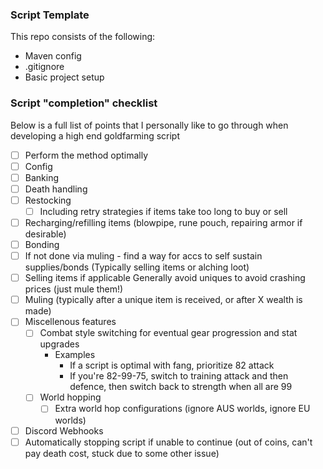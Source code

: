 ### Script Template

This repo consists of the following: 
- Maven config
- .gitignore 
- Basic project setup


### Script "completion" checklist

Below is a full list of points that I personally like to go through when developing a high end 
goldfarming script

- [ ] Perform the method optimally
- [ ] Config
- [ ] Banking
- [ ] Death handling
- [ ] Restocking
  - [ ] Including retry strategies if items take too long to buy or sell
- [ ] Recharging/refilling items (blowpipe, rune pouch, repairing armor if desirable)
- [ ] Bonding
- [ ] If not done via muling - find a way for accs to self sustain supplies/bonds (Typically 
  selling items or alching loot)
- [ ] Selling items if applicable Generally avoid uniques to avoid crashing prices (just mule 
  them!)
- [ ] Muling (typically after a unique item is received, or after X wealth is made)
- [ ] Miscellenous features
  - [ ] Combat style switching for eventual gear progression and stat upgrades
    - Examples
      - If a script is optimal with fang, prioritize 82 attack
      - If you're 82-99-75, switch to training attack and then defence, then switch back to 
        strength when all are 99
  - [ ] World hopping 
    - [ ] Extra world hop configurations (ignore AUS worlds, ignore EU worlds)
- [ ] Discord Webhooks
- [ ] Automatically stopping script if unable to continue (out of coins, can't pay death cost, 
  stuck due to some other issue)